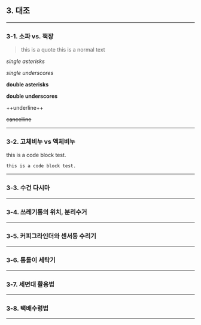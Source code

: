 <meta charset="utf-8">


## 3. 대조
---------------------------------------

### 3-1. 소파 vs. 책장 <a id ="3-1"></a>
> this is a quote
this is a normal text

*single asterisks*

_single underscores_

**double asterisks**

__double underscores__

++underline++

~~cancelline~~
 
---------------------------------------

### 3-2. 고체비누 vs 액체비누 <a id ="3-2"></a>


  this is a code block test. 
  
``` this is a code block test. ``` 

---------------------------------------

### 3-3. 수건 다시마

---------------------------------------

### 3-4. 쓰레기통의 위치, 분리수거

---------------------------------------

### 3-5. 커피그라인더와 센서등 수리기

---------------------------------------

### 3-6. 통돌이 세탁기

---------------------------------------

### 3-7. 세면대 활용법

---------------------------------------

### 3-8. 택배수령법

---------------------------------------
